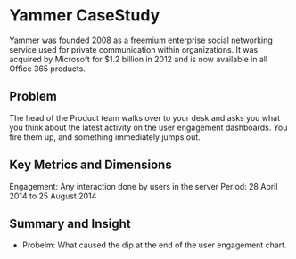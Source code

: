 # Yammer CaseStudy

Yammer was founded 2008 as a freemium enterprise social networking service used for private communication within organizations. It was acquired by Microsoft for $1.2 billion in 2012 and is now available in all Office 365 products.


## Problem
The	head	of	the	Product	team	walks	over	to	your	desk	and	asks	you	what	you	think	about	the	latest	activity	on	the	user engagement	dashboards.	You	fire	them	up,	and	something	immediately	jumps	out.

## Key Metrics and Dimensions
Engagement: Any interaction done by users in the server
Period: 28 April 2014 to 25 August 2014


## Summary and Insight


 - Probelm: What	caused	the	dip	at	the	end	of the	user engagement chart.
 
